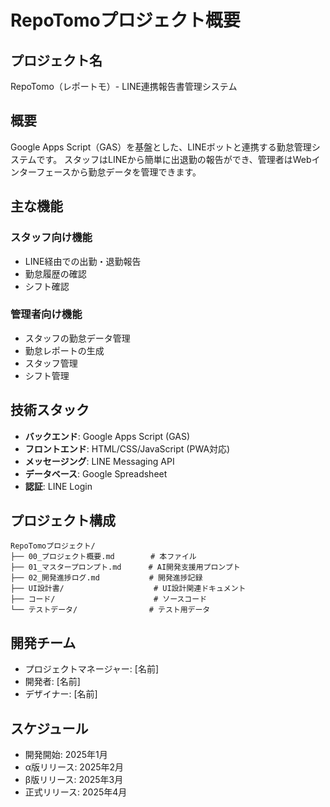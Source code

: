 # RepoTomoプロジェクト概要

## プロジェクト名
RepoTomo（レポートモ）- LINE連携報告書管理システム

## 概要
Google Apps Script（GAS）を基盤とした、LINEボットと連携する勤怠管理システムです。
スタッフはLINEから簡単に出退勤の報告ができ、管理者はWebインターフェースから勤怠データを管理できます。

## 主な機能

### スタッフ向け機能
- LINE経由での出勤・退勤報告
- 勤怠履歴の確認
- シフト確認

### 管理者向け機能
- スタッフの勤怠データ管理
- 勤怠レポートの生成
- スタッフ管理
- シフト管理

## 技術スタック
- **バックエンド**: Google Apps Script (GAS)
- **フロントエンド**: HTML/CSS/JavaScript (PWA対応)
- **メッセージング**: LINE Messaging API
- **データベース**: Google Spreadsheet
- **認証**: LINE Login

## プロジェクト構成
```
RepoTomoプロジェクト/
├── 00_プロジェクト概要.md        # 本ファイル
├── 01_マスタープロンプト.md      # AI開発支援用プロンプト
├── 02_開発進捗ログ.md           # 開発進捗記録
├── UI設計書/                    # UI設計関連ドキュメント
├── コード/                      # ソースコード
└── テストデータ/                # テスト用データ
```

## 開発チーム
- プロジェクトマネージャー: [名前]
- 開発者: [名前]
- デザイナー: [名前]

## スケジュール
- 開発開始: 2025年1月
- α版リリース: 2025年2月
- β版リリース: 2025年3月
- 正式リリース: 2025年4月
